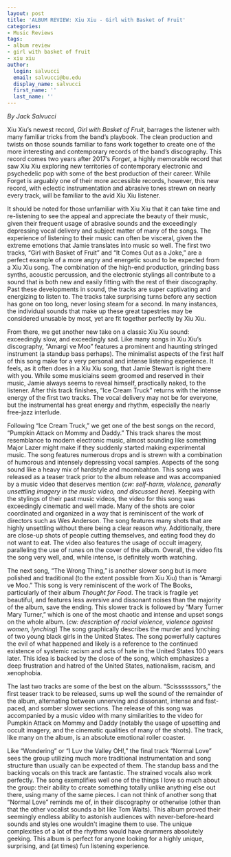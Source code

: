 ```yaml
---
layout: post
title: 'ALBUM REVIEW: Xiu Xiu - Girl with Basket of Fruit'
categories:
- Music Reviews
tags:
- album review
- girl with basket of fruit
- xiu xiu
author:
  login: salvucci
  email: salvucci@bu.edu
  display_name: salvucci
  first_name: ''
  last_name: ''
---
```

_By Jack Salvucci_

Xiu Xiu’s newest record, _Girl with Basket of Fruit_, barrages the listener with many familiar tricks from the band’s playbook. The clean production and twists on those sounds familiar to fans work together to create one of the more interesting and contemporary records of the band’s discography. This record comes two years after 2017’s _Forget_, a highly memorable record that saw Xiu Xiu exploring new territories of contemporary electronic and psychedelic pop with some of the best production of their career. While Forget is arguably one of their more accessible records, however, this new record, with eclectic instrumentation and abrasive tones strewn on nearly every track, will be familiar to the avid Xiu Xiu listener.

It should be noted for those unfamiliar with Xiu Xiu that it can take time and re-listening to see the appeal and appreciate the beauty of their music, given their frequent usage of abrasive sounds and the exceedingly depressing vocal delivery and subject matter of many of the songs. The experience of listening to their music can often be visceral, given the extreme emotions that Jamie translates into music so well. The first two tracks, “Girl with Basket of Fruit” and “It Comes Out as a Joke,” are a perfect example of a more angry and energetic sound to be expected from a Xiu Xiu song. The combination of the high-end production, grinding bass synths, acoustic percussion, and the electronic stylings all contribute to a sound that is both new and easily fitting with the rest of their discography. Past these developments in sound, the tracks are super captivating and energizing to listen to. The tracks take surprising turns before any section has gone on too long, never losing steam for a second. In many instances, the individual sounds that make up these great tapestries may be considered unusable by most, yet are fit together perfectly by Xiu Xiu.

From there, we get another new take on a classic Xiu Xiu sound: exceedingly slow, and exceedingly sad. Like many songs in Xiu Xiu’s discography, “Amargi ve Moo” features a prominent and haunting stringed instrument (a standup bass perhaps). The minimalist aspects of the first half of this song make for a very personal and intense listening experience. It feels, as it often does in a Xiu Xiu song, that Jamie Stewart is right there with you. While some musiciains seem groomed and reserved in their music, Jamie always seems to reveal himself, practically naked, to the listener. After this track finishes, “Ice Cream Truck” returns with the intense energy of the first two tracks. The vocal delivery may not be for everyone, but the instrumental has great energy and rhythm, especially the nearly free-jazz interlude.

Following “Ice Cream Truck,” we get one of the best songs on the record, “Pumpkin Attack on Mommy and Daddy.” This track shares the most resemblance to modern electronic music, almost sounding like something Major Lazer might make if they suddenly started making experimental music. The song features numerous drops and is strewn with a combination of humorous and intensely depressing vocal samples. Aspects of the song sound like a heavy mix of hardstyle and moombahton. This song was released as a teaser track prior to the album release and was accompanied by a music video that deserves mention (_cw: self-harm, violence, generally unsettling imagery in the music video, and discussed here_). Keeping with the stylings of their past music videos, the video for this song was exceedingly cinematic and well made. Many of the shots are color coordinated and organized in a way that is reminiscent of the work of directors such as Wes Anderson. The song features many shots that are highly unsettling without there being a clear reason why. Additionally, there are close-up shots of people cutting themselves, and eating food they do not want to eat. The video also features the usage of occult imagery, paralleling the use of runes on the cover of the album. Overall, the video fits the song very well, and, while intense, is definitely worth watching.

The next song, “The Wrong Thing,” is another slower song but is more polished and traditional (to the extent possible from Xiu Xiu) than is “Amargi ve Moo.” This song is very reminiscent of the work of The Books, particularly of their album _Thought for Food_. The track is fragile yet beautiful, and features less aversive and dissonant noises than the majority of the album, save the ending. This slower track is followed by “Mary Turner Mary Turner,” which is one of the most chaotic and intense and upset songs on the whole album. (_cw: description of racial violence, violence against women, lynching_) The song graphically describes the murder and lynching of two young black girls in the United States. The song powerfully captures the evil of what happened and likely is a reference to the continued existence of systemic racism and acts of hate in the United States 100 years later. This idea is backed by the close of the song, which emphasizes a deep frustration and hatred of the United States, nationalism, racism, and xenophobia.

The last two tracks are some of the best on the album. “Scisssssssors,” the first teaser track to be released, sums up well the sound of the remainder of the album, alternating between unnerving and dissonant, intense and fast-paced, and somber slower sections. The release of this song was accompanied by a music video with many similarities to the video for Pumpkin Attack on Mommy and Daddy (notably the usage of upsetting and occult imagery, and the cinematic qualities of many of the shots). The track, like many on the album, is an absolute emotional roller coaster.

Like “Wondering” or “I Luv the Valley OH!,” the final track “Normal Love” sees the group utilizing much more traditional instrumentation and song structure than usually can be expected of them. The standup bass and the backing vocals on this track are fantastic. The strained vocals also work perfectly. The song exemplifies well one of the things I love so much about the group: their ability to create something totally unlike anything else out there, using many of the same pieces. I can not think of another song that “Normal Love” reminds me of, in their discography or otherwise (other than that the other vocalist sounds a bit like Tom Waits). This album proved their seemingly endless ability to astonish audiences with never-before-heard sounds and styles one wouldn't imagine them to use. The unique complexities of a lot of the rhythms would have drummers absolutely geeking. This album is perfect for anyone looking for a highly unique, surprising, and (at times) fun listening experience.